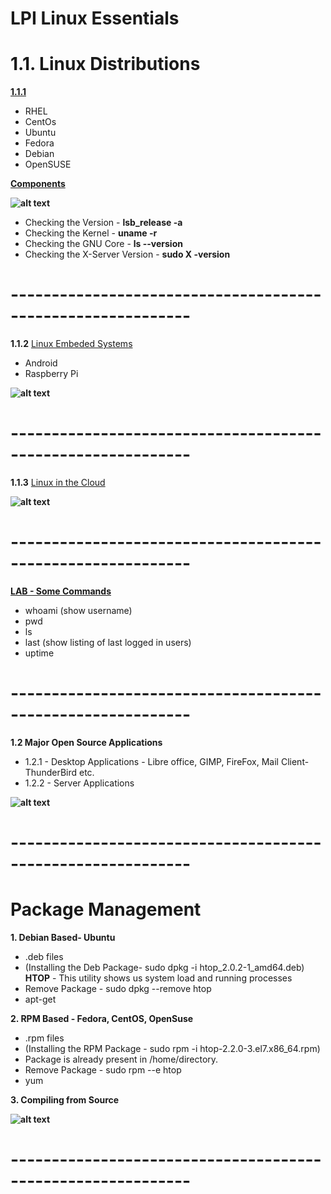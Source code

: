 # LPI Linux Essentials

# 1.1. Linux Distributions

<ins>**1.1.1**</ins> 
- RHEL
- CentOs
- Ubuntu
- Fedora
- Debian
- OpenSUSE

<ins>**Components**</ins>

**![alt text](https://github.com/shubhdev79/LinuxCommands/blob/master/Components.png)**

- Checking the Version - **lsb_release -a**
- Checking the Kernel - **uname -r**
- Checking the GNU Core - **ls --version**
- Checking the X-Server Version - **sudo X -version**
# ------------------------------------------------------------

**1.1.2**
<ins> Linux Embeded Systems </ins>
- Android
- Raspberry Pi

**![alt text](https://github.com/shubhdev79/LinuxCommands/blob/master/1.1.2.png)**

# ------------------------------------------------------------

**1.1.3**
<ins> Linux in the Cloud </ins>

**![alt text](https://github.com/shubhdev79/LinuxCommands/blob/master/1.1.3.png)**

# ------------------------------------------------------------

<ins>**LAB - Some Commands**</ins>
- whoami (show username)
- pwd
- ls
- last (show listing of last logged in users)
- uptime 

# ------------------------------------------------------------

**1.2 Major Open Source Applications**

- 1.2.1 - Desktop Applications - Libre office, GIMP, FireFox, Mail Client- ThunderBird etc.
- 1.2.2 - Server Applications 

**![alt text](https://github.com/shubhdev79/LinuxCommands/blob/master/1.2.2.png)**

# ------------------------------------------------------------

# Package Management
**1. Debian Based- Ubuntu**
- .deb files
- (Installing the Deb Package- sudo dpkg -i htop_2.0.2-1_amd64.deb)
**HTOP** - This utility shows us system load and running processes
- Remove Package - sudo dpkg --remove htop
- apt-get

**2. RPM Based - Fedora, CentOS, OpenSuse**
- .rpm files
- (Installing the RPM Package - sudo rpm -i htop-2.2.0-3.el7.x86_64.rpm)
- Package is already present in /home/directory.
- Remove Package - sudo rpm --e htop
- yum 

**3. Compiling from Source**

**![alt text](https://github.com/shubhdev79/LinuxLPI-Course/blob/master/PackageInstall.png)**

# ------------------------------------------------------------

